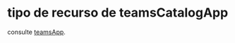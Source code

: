 # <a name="teamscatalogapp-resource-type"></a>tipo de recurso de teamsCatalogApp

consulte [teamsApp](teamsapp.md).
